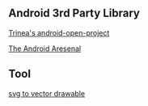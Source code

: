 ## Android 3rd Party Library

[Trinea's android-open-project](https://github.com/Trinea/android-open-project)

[The Android Aresenal](https://android-arsenal.com)

## Tool  
[svg to vector drawable](https://inloop.github.io/svg2android/)
